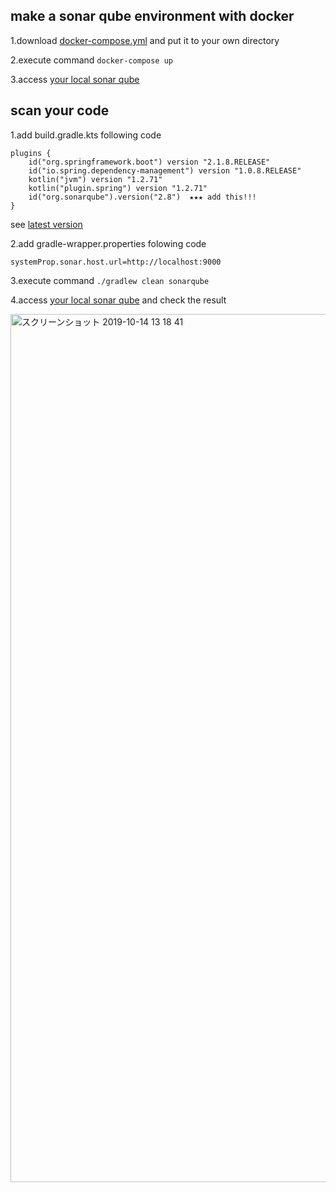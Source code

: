 ## make a sonar qube environment with docker
1.download [docker-compose.yml](https://github.com/kazumaz/sonar-qube/blob/master/docker-compose.yml) and put it to your own directory

2.execute command `docker-compose up`

3.access [your local sonar qube](http://localhost:9000/) 

## scan your code
1.add build.gradle.kts following code

```
plugins {
	id("org.springframework.boot") version "2.1.8.RELEASE"
	id("io.spring.dependency-management") version "1.0.8.RELEASE"
	kotlin("jvm") version "1.2.71"
	kotlin("plugin.spring") version "1.2.71"
	id("org.sonarqube").version("2.8")  ★★★ add this!!!
}
```
see [latest version](https://plugins.gradle.org/plugin/org.sonarqube)

2.add gradle-wrapper.properties  folowing code
```
systemProp.sonar.host.url=http://localhost:9000
```
3.execute command `./gradlew clean sonarqube`

4.access [your local sonar qube](http://localhost:9000/) and check the result
 
<img width="1389" alt="スクリーンショット 2019-10-14 13 18 41" src="https://user-images.githubusercontent.com/17084684/66729274-4bb93200-ee85-11e9-8b61-85b9db46aec9.png">
